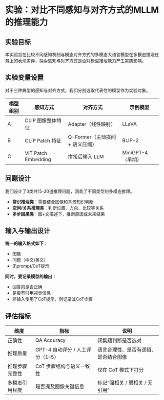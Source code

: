 # 实验：对比不同感知与对齐方式的MLLM的推理能力

## 实验目标

本实验旨在比较不同感知机制与模态对齐方式的多模态大语言模型在多模态推理任务上的表现差异，探索感知与对齐方式是否对模型推理能力产生实质影响。

## 实验变量设置

对于三种典型的感知与对齐方式，我们分别选取代表性的模型作为实验对象。

| 模型组别 | 感知方式            | 对齐方式                        | 示例模型          |
| -------- | ------------------- | ------------------------------- | ----------------- |
| A        | CLIP 图像整体特征   | Adapter（线性映射）             | LLaVA             |
| B        | CLIP Patch 特征     | Q-Former（主动提问 + 语义压缩） | BLIP-2            |
| C        | ViT Patch Embedding | 拼接后输入 LLM                  | MiniGPT-4（早期） |

## 问题设计

我们设计了3类共15-20道推理问题，涵盖了不同类型的多模态推理。

- **常识推理类**：需要结合图像和背景知识判断
- **空间/关系推理类**：判断位置、方向、比较等关系
- **多步因果类**：图+文描述下，推断原因或未来结果

## 输入与输出设计

**统一的输入格式如下**：

- 图像
- 问题（中文/英文）
- 无prompt/CoT提示

**同时，要记录模型的输出**：

- 回答的是否正确
- 是否有引用视觉信息
- 若输入使用了CoT提示，则记录其CoT步骤

## 评估指标

| 维度           | 指标                             | 说明                                 |
| -------------- | -------------------------------- | ------------------------------------ |
| 正确性         | QA Accuracy                      | 闭集题判断是否选对                   |
| 推理质量       | GPT-4 自动评分 / 人工评分（1–5） | 语言合理性、是否有逻辑、是否结合图像 |
| 推理步骤完整性 | CoT 步骤结构与语义一致性         | 仅在 CoT 模式下打分                  |
| 多模态引用程度 | 是否提及图像关键信息             | 标记“强相关 / 弱相关 / 无引用”       |

